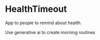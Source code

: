 # HealthTimeout
App to people to remind about health.

Use generative ai to create morning routines
